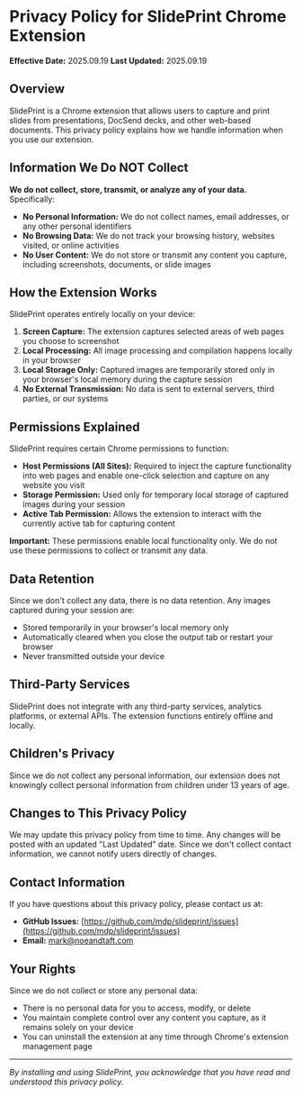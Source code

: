 # Privacy Policy for SlidePrint Chrome Extension

**Effective Date:** 2025.09.19
**Last Updated:** 2025.09.19

## Overview

SlidePrint is a Chrome extension that allows users to capture and print slides from presentations, DocSend decks, and other web-based documents. This privacy policy explains how we handle information when you use our extension.

## Information We Do NOT Collect

**We do not collect, store, transmit, or analyze any of your data.** Specifically:

- **No Personal Information:** We do not collect names, email addresses, or any other personal identifiers
- **No Browsing Data:** We do not track your browsing history, websites visited, or online activities
- **No User Content:** We do not store or transmit any content you capture, including screenshots, documents, or slide images

## How the Extension Works

SlidePrint operates entirely locally on your device:

1. **Screen Capture:** The extension captures selected areas of web pages you choose to screenshot
2. **Local Processing:** All image processing and compilation happens locally in your browser
3. **Local Storage Only:** Captured images are temporarily stored only in your browser's local memory during the capture session
4. **No External Transmission:** No data is sent to external servers, third parties, or our systems

## Permissions Explained

SlidePrint requires certain Chrome permissions to function:

- **Host Permissions (All Sites):** Required to inject the capture functionality into web pages and enable one-click selection and capture on any website you visit
- **Storage Permission:** Used only for temporary local storage of captured images during your session
- **Active Tab Permission:** Allows the extension to interact with the currently active tab for capturing content

**Important:** These permissions enable local functionality only. We do not use these permissions to collect or transmit any data.

## Data Retention

Since we don't collect any data, there is no data retention. Any images captured during your session are:

- Stored temporarily in your browser's local memory only
- Automatically cleared when you close the output tab or restart your browser
- Never transmitted outside your device

## Third-Party Services

SlidePrint does not integrate with any third-party services, analytics platforms, or external APIs. The extension functions entirely offline and locally.

## Children's Privacy

Since we do not collect any personal information, our extension does not knowingly collect personal information from children under 13 years of age.

## Changes to This Privacy Policy

We may update this privacy policy from time to time. Any changes will be posted with an updated "Last Updated" date. Since we don't collect contact information, we cannot notify users directly of changes.

## Contact Information

If you have questions about this privacy policy, please contact us at:

- **GitHub Issues:** [https://github.com/mdp/slideprint/issues](https://github.com/mdp/slideprint/issues)
- **Email:** mark@noeandtaft.com

## Your Rights

Since we do not collect or store any personal data:

- There is no personal data for you to access, modify, or delete
- You maintain complete control over any content you capture, as it remains solely on your device
- You can uninstall the extension at any time through Chrome's extension management page

---

*By installing and using SlidePrint, you acknowledge that you have read and understood this privacy policy.*